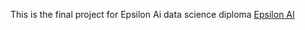 This is the final project for Epsilon Ai data science diploma [Epsilon AI](https://github.com/EPSILON-AI)
